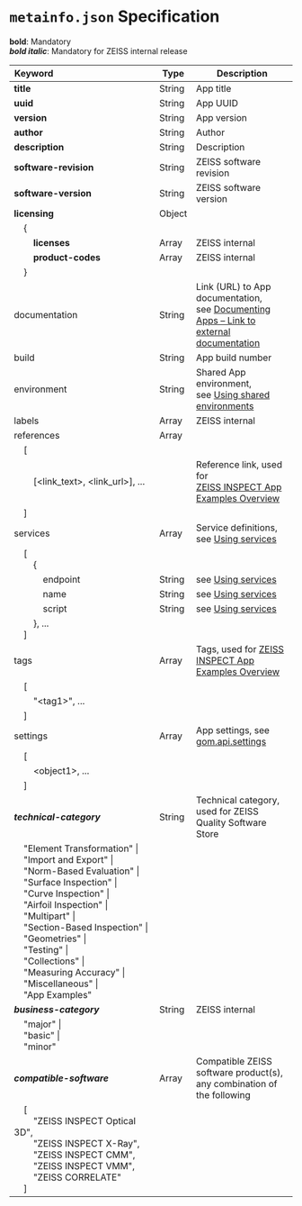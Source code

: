 # `metainfo.json` Specification

<b>bold</b>: Mandatory<br>
<b><i>bold italic</i></b>: Mandatory for ZEISS internal release


| Keyword&nbsp;&nbsp;&nbsp;&nbsp;&nbsp;&nbsp;&nbsp;&nbsp;&nbsp;&nbsp;&nbsp;&nbsp;&nbsp;&nbsp;&nbsp;&nbsp;&nbsp;&nbsp;&nbsp;&nbsp;&nbsp;&nbsp;&nbsp;&nbsp;&nbsp;&nbsp;&nbsp;&nbsp;&nbsp;&nbsp;&nbsp;&nbsp;&nbsp;&nbsp;&nbsp;&nbsp;&nbsp;&nbsp;&nbsp;&nbsp;                                                                                                                                                                                                                                                                                                                                                                                                                                                                                                                                                                                                                                                                                    | Type   | Description                                                                                                                                                                 |
|--------------------------------------------------------------------------------------------------------------------------------------------------------------------------------------------------------------------------------------------------------------------------------------------------------------------------------------------------------------------------------------------------------------------------------------------------------------------------------------------------------------------------------------------------------------------------------------------------------------------------------------------------------------------------------------------|--------|-----------------------------------------------------------------------------------------------------------------------------------------------------------------------------|
| **title**                                                                                                                                                                                                                                                                                                                                                                                                                                                                                                                                                                                                                                                                                      | String | App title                                                                                                                                                                   |
| **uuid**                                                                                                                                                                                                                                                                                                                                                                                                                                                                                                                                                                                                                                                                                       | String | App UUID                                                                                                                                                                    |
| **version**                                                                                                                                                                                                                                                                                                                                                                                                                                                                                                                                                                                                                                                                                    | String | App version                                                                                                                                                                 |
| **author**                                                                                                                                                                                                                                                                                                                                                                                                                                                                                                                                                                                                                                                                                     | String | Author                                                                                                                                                                      |
| **description**                                                                                                                                                                                                                                                                                                                                                                                                                                                                                                                                                                                                                                                                                | String | Description                                                                                                                                                                 |
| **software-revision**                                                                                                                                                                                                                                                                                                                                                                                                                                                                                                                                                                                                                                                                          | String | ZEISS software revision                                                                                                                                                     |
| **software-version**                                                                                                                                                                                                                                                                                                                                                                                                                                                                                                                                                                                                                                                                           | String | ZEISS software version                                                                                                                                                      |
| **licensing**                                                                                                                                                                                                                                                                                                                                                                                                                                                                                                                                                                                                                                                                                  | Object |                                                                                                                                                                             |
| &nbsp;&nbsp;&nbsp;&nbsp;{                                                                                                                                                                                                                                                                                                                                                                                                                                                                                                                                                                                                                                                                  |        |                                                                                                                                                                             |
| &nbsp;&nbsp;&nbsp;&nbsp;&nbsp;&nbsp;&nbsp;&nbsp;**licenses**                                                                                                                                                                                                                                                                                                                                                                                                                                                                                                                                                                                                                                   | Array  | ZEISS internal                                                                                                                                                              |
| &nbsp;&nbsp;&nbsp;&nbsp;&nbsp;&nbsp;&nbsp;&nbsp;**product-codes**                                                                                                                                                                                                                                                                                                                                                                                                                                                                                                                                                                                                                              | Array  | ZEISS internal                                                                                                                                                              |
| &nbsp;&nbsp;&nbsp;&nbsp;}                                                                                                                                                                                                                                                                                                                                                                                                                                                                                                                                                                                                                                                                  |        |                                                                                                                                                                             |
| documentation                                                                                                                                                                                                                                                                                                                                                                                                                                                                                                                                                                                                                                                                              | String | Link (URL) to App documentation,<br>see <a href="../app_documentation/app_documentation.html#link-to-external-documentation">Documenting Apps &ndash; Link to external documentation</a> |
| build                                                                                                                                                                                                                                                                                                                                                                                                                                                                                                                                                                                                                                                                                      | String | App build number                                                                                                                                                            |
| environment                                                                                                                                                                                                                                                                                                                                                                                                                                                                                                                                                                                                                                                                                | String | Shared App environment,<br>see <a href="../using_shared_environments/using_shared_environments.html">Using shared environments</a>                         |
| labels                                                                                                                                                                                                                                                                                                                                                                                                                                                                                                                                                                                                                                                                                     | Array  | ZEISS internal                                                                                                                                                              |
| references                                                                                                                                                                                                                                                                                                                                                                                                                                                                                                                                                                                                                                                                                 | Array  |                                                                                                                                                                             |
| &nbsp;&nbsp;&nbsp;&nbsp;[                                                                                                                                                                                                                                                                                                                                                                                                                                                                                                                                                                                                                                                                  |        |                                                                                                                                                                             |
| &nbsp;&nbsp;&nbsp;&nbsp;&nbsp;&nbsp;&nbsp;&nbsp;[\<link_text>, \<link_url>], ...                                                                                                                                                                                                                                                                                                                                                                                                                                                                                                                                                                                                           |        | Reference link, used for<br><a href="../../python_examples/examples_overview.html">ZEISS INSPECT App Examples Overview</a>                                               |
| &nbsp;&nbsp;&nbsp;&nbsp;]                                                                                                                                                                                                                                                                                                                                                                                                                                                                                                                                                                                                                                                                  |        |                                                                                                                                                                             |
| services                                                                                                                                                                                                                                                                                                                                                                                                                                                                                                                                                                                                                                                                                   | Array  | Service definitions, see <a href="../using_services/using_services.html">Using services</a>                                                  |
| &nbsp;&nbsp;&nbsp;&nbsp;[<br>&nbsp;&nbsp;&nbsp;&nbsp;&nbsp;&nbsp;&nbsp;&nbsp;{                                                                                                                                                                                                                                                                                                                                                                                                                                                                                                                                                                                                             |        |                                                                                                                                                                             |
| &nbsp;&nbsp;&nbsp;&nbsp;&nbsp;&nbsp;&nbsp;&nbsp;&nbsp;&nbsp;&nbsp;&nbsp;endpoint                                                                                                                                                                                                                                                                                                                                                                                                                                                                                                                                                                                                           | String | see <a href="../using_services/using_services.html">Using services</a>                                                                       |
| &nbsp;&nbsp;&nbsp;&nbsp;&nbsp;&nbsp;&nbsp;&nbsp;&nbsp;&nbsp;&nbsp;&nbsp;name                                                                                                                                                                                                                                                                                                                                                                                                                                                                                                                                                                                                               | String | see <a href="../using_services/using_services.html">Using services</a>                                                                       |
| &nbsp;&nbsp;&nbsp;&nbsp;&nbsp;&nbsp;&nbsp;&nbsp;&nbsp;&nbsp;&nbsp;&nbsp;script                                                                                                                                                                                                                                                                                                                                                                                                                                                                                                                                                                                                             | String | see <a href="../using_services/using_services.html">Using services</a>                                                                       |
| &nbsp;&nbsp;&nbsp;&nbsp;&nbsp;&nbsp;&nbsp;&nbsp;}, ...<br>&nbsp;&nbsp;&nbsp;&nbsp;]                                                                                                                                                                                                                                                                                                                                                                                                                                                                                                                                                                                                        |        |                                                                                                                                                                             |
| tags                                                                                                                                                                                                                                                                                                                                                                                                                                                                                                                                                                                                                                                                                       | Array  | Tags, used for <a href="../../python_examples/examples_overview.html">ZEISS INSPECT App Examples Overview</a>                                                               |
| &nbsp;&nbsp;&nbsp;&nbsp;[                                                                                                                                                                                                                                                                                                                                                                                                                                                                                                                                                                                                                                                                  |        |                                                                                                                                                                             |
| &nbsp;&nbsp;&nbsp;&nbsp;&nbsp;&nbsp;&nbsp;&nbsp;"\<tag1\>", ...                                                                                                                                                                                                                                                                                                                                                                                                                                                                                                                                                                                                                            |        |                                                                                                                                                                             |
| &nbsp;&nbsp;&nbsp;&nbsp;]                                                                                                                                                                                                                                                                                                                                                                                                                                                                                                                                                                                                                                                                  |        |                                                                                                                                                                             |
| settings                                                                                                                                                                                                                                                                                                                                                                                                                                                                                                                                                                                                                                                                                   | Array  | App settings, see <a href="../../python_api/python_api.html#gom-api-settings">gom.api.settings</a>                                                       |
| &nbsp;&nbsp;&nbsp;&nbsp;[                                                                                                                                                                                                                                                                                                                                                                                                                                                                                                                                                                                                                                                                  |        |                                                                                                                                                                             |
| &nbsp;&nbsp;&nbsp;&nbsp;&nbsp;&nbsp;&nbsp;&nbsp;\<object1\>, ...                                                                                                                                                                                                                                                                                                                                                                                                                                                                                                                                                                                                                           |        |                                                                                                                                                                             |
| &nbsp;&nbsp;&nbsp;&nbsp;]                                                                                                                                                                                                                                                                                                                                                                                                                                                                                                                                                                                                                                                                  |        |                                                                                                                                                                             |
| <b><i>technical-category</i></b>                                                                                                                                                                                                                                                                                                                                                                                                                                                                                                                                                                                                                                                                         | String | Technical category, used for ZEISS Quality Software Store                                                                                                                   |
| &nbsp;&nbsp;&nbsp;&nbsp;"Element Transformation" \|<br>&nbsp;&nbsp;&nbsp;&nbsp;"Import and Export" \|<br>&nbsp;&nbsp;&nbsp;&nbsp;"Norm-Based Evaluation" \|<br>&nbsp;&nbsp;&nbsp;&nbsp;"Surface Inspection" \|<br>&nbsp;&nbsp;&nbsp;&nbsp;"Curve Inspection" \|<br>&nbsp;&nbsp;&nbsp;&nbsp;"Airfoil Inspection" \|<br>&nbsp;&nbsp;&nbsp;&nbsp;"Multipart" \|<br>&nbsp;&nbsp;&nbsp;&nbsp;"Section-Based Inspection" \|<br>&nbsp;&nbsp;&nbsp;&nbsp;"Geometries" \|<br>&nbsp;&nbsp;&nbsp;&nbsp;"Testing" \|<br>&nbsp;&nbsp;&nbsp;&nbsp;"Collections" \|<br>&nbsp;&nbsp;&nbsp;&nbsp;"Measuring Accuracy" \|<br>&nbsp;&nbsp;&nbsp;&nbsp;"Miscellaneous" \|<br>&nbsp;&nbsp;&nbsp;&nbsp;"App Examples" |        |                                                                                                                                                                             |
| <b><i>business-category</i></b>                                                                                                                                                                                                                                                                                                                                                                                                                                                                                                                                                                                                                                                                          | String | ZEISS internal                                                                                                                                                              |
| &nbsp;&nbsp;&nbsp;&nbsp;"major" \|<br>&nbsp;&nbsp;&nbsp;&nbsp;"basic" \|<br>&nbsp;&nbsp;&nbsp;&nbsp;"minor"                                                                                                                                                                                                                                                                                                                                                                                                                                                                                                                                                                                |        |                                                                                                                                                                             |
| <b><i>compatible-software</i></b>                                                                                                                                                                                                                                                                                                                                                                                                                                                                                                                                                                                                                                                                        | Array  | Compatible ZEISS software product(s),<br>any combination of the following                                                                                                      |
| &nbsp;&nbsp;&nbsp;&nbsp;[<br>&nbsp;&nbsp;&nbsp;&nbsp;&nbsp;&nbsp;&nbsp;&nbsp;"ZEISS INSPECT Optical 3D", <br>&nbsp;&nbsp;&nbsp;&nbsp;&nbsp;&nbsp;&nbsp;&nbsp;"ZEISS INSPECT X-Ray",<br>&nbsp;&nbsp;&nbsp;&nbsp;&nbsp;&nbsp;&nbsp;&nbsp;"ZEISS INSPECT CMM",<br>&nbsp;&nbsp;&nbsp;&nbsp;&nbsp;&nbsp;&nbsp;&nbsp;"ZEISS INSPECT VMM",<br>&nbsp;&nbsp;&nbsp;&nbsp;&nbsp;&nbsp;&nbsp;&nbsp;"ZEISS CORRELATE"<br>&nbsp;&nbsp;&nbsp;&nbsp;]                                                                                                                                                                                                                                                      |        |                                                                                                                                                                             |

